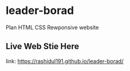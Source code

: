 # leader-borad
Plan HTML CSS Rewponsive website

## Live Web Stie Here
link: https://rashidul191.github.io/leader-borad/
